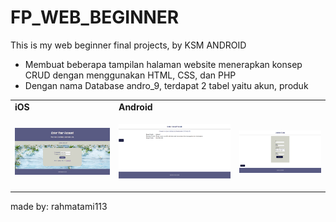 # FP_WEB_BEGINNER
This is my web beginner final projects, by KSM ANDROID

- Membuat beberapa tampilan halaman website menerapkan konsep CRUD dengan menggunakan HTML, CSS, dan PHP
- Dengan nama Database andro_9, terdapat 2 tabel yaitu akun, produk

<table>
  <tr><td><strong>iOS</strong></td><td><strong>Android</strong></td></tr>
  <tr>
    <td><p align="center"><img src="/Pictures/Screenshot-login.png"></p></td>
    <td><p align="center"><img src="/Pictures/Screenshot-view.png"></p></td>
    <td><p align="center"><img src="/Pictures/Screenshot-update.png"></p></td>
  </tr>
</table>


made by: rahmatami113
